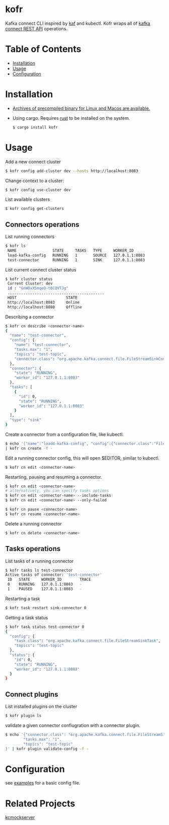 # kofr

Kafka connect CLI inspired by [kaf](https://github.com/birdayz/kaf) and kubectl.
Kofr wraps all of [kafka connect REST API](https://docs.confluent.io/platform/current/connect/references/restapi.html) operations.

# Table of Contents

- [Installation](#Installation)
- [Usage](#Usage)
- [Configuration](#Configuration)

# Installation

- [Archives of precompiled binary for Linux and Macos are available.](https://github.com/A-Fayez/kofr/releases)

- Using cargo. Requires [rust](https://www.rust-lang.org/tools/install) to be installed on the system.

  ```bash
  $ cargo install kofr
  ```

# Usage

Add a new connect cluster

```bash
$ kofr config add-cluster dev --hosts http://localhost:8083
```

Change context to a cluster:

```bash
$ kofr config use-cluster dev
```

List available clusters

```bash
$ kofr config get-clusters
```

## Connectors operations

List running connectors

```bash
$ kofr ls
 NAME                STATE     TASKS   TYPE     WORKER_ID
 load-kafka-config   RUNNING   1       SOURCE   127.0.1.1:8083
 test-connector      RUNNING   1       SINK     127.0.1.1:8083
```

List current connect cluster status

```bash
$ kofr cluster status
 Current Cluster: dev
 id : "GnW0xXSmqeO-t6CQVTJg"
 ...........................................
 HOST                      STATE
 http://localhost:8083     Online
 http://localhost:8080     Offline
```

Describing a connector

```bash
$ kofr cn describe <connector-name>
{
  "name": "test-connector",
  "config": {
    "name": "test-connector",
    "tasks.max": "1",
    "topics": "test-topic",
    "connector.class": "org.apache.kafka.connect.file.FileStreamSinkConnector"
  },
  "connector": {
    "state": "RUNNING",
    "worker_id": "127.0.1.1:8083"
  },
  "tasks": [
    {
      "id": 0,
      "state": "RUNNING",
      "worker_id": "127.0.1.1:8083"
    }
  ],
  "type": "sink"
}
```

Create a connector from a configuration file, like kubectl.

```bash
$ echo '{"name":"loadd-kafka-config", "config":{"connector.class":"FileStreamSource","file":"config/server.properties","topic":"kafka-config-topic"}}' \
| kofr cn create -f -
```

Edit a running connector config, this will open $EDITOR, similar to kubectl.

```bash
$ kofr cn edit <connector-name>
```

Restarting, pausing and resuming a connector.

```bash
$ kofr cn edit <connector-name>
# alternatively, you can specify tasks options
$ kofr cn edit <connector-name> --include-tasks
$ kofr cn edit <connector-name> --only-failed

$ kofr cn pause <connector-name>
$ kofr cn resume <connector-name>
```

Delete a running connector

```bash
$ kofr cn delete <connector-name>
```

## Tasks operations

List tasks of a running connector

```bash
$ kofr tasks ls test-connector
Active tasks of connector: 'test-connector'
 ID   STATE     WORKER_ID        TRACE
 0    RUNNING   127.0.1.1:8083   -
 1    PAUSED    127.0.1.1:8083   -
```

Restarting a task

```bash
$ kofr task restart sink-connector 0
```

Getting a task status

```bash
$ kofr task status test-connector 0
{
  "config": {
    "task.class": "org.apache.kafka.connect.file.FileStreamSinkTask",
    "topics": "test-topic"
  },
  "status": {
    "id": 0,
    "state": "RUNNING",
    "worker_id": "127.0.1.1:8083"
  }
}
```

## Connect plugins

List installed plugins on the cluster

```bash
$ kofr plugin ls
```

validate a given connector confiugration with a connector plugin.

```bash
$ echo '{"connector.class": "org.apache.kafka.connect.file.FileStreamSinkConnector",
        "tasks.max": "1",
        "topics": "test-topic"
}' | kofr plugin validate-config -f -
```

# Configuration
see [examples](https://github.com/A-Fayez/kofr/tree/main/examples) for a basic config file.

# Related Projects
[kcmockserver](https://github.com/A-Fayez/kcmockserver)
